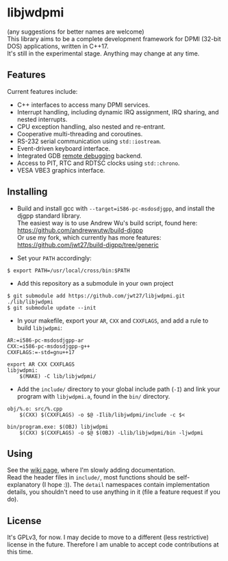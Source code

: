 # libjwdpmi
(any suggestions for better names are welcome)  
This library aims to be a complete development framework for DPMI (32-bit DOS) applications, written in C++17.  
It's still in the experimental stage. Anything may change at any time.

## Features
Current features include:
* C++ interfaces to access many DPMI services.
* Interrupt handling, including dynamic IRQ assignment, IRQ sharing, and nested interrupts.
* CPU exception handling, also nested and re-entrant.
* Cooperative multi-threading and coroutines.
* RS-232 serial communication using `std::iostream`.
* Event-driven keyboard interface.
* Integrated GDB [remote debugging](https://i.imgur.com/HsREynj.png) backend.
* Access to PIT, RTC and RDTSC clocks using `std::chrono`.
* VESA VBE3 graphics interface.

## Installing
* Build and install gcc with `--target=i586-pc-msdosdjgpp`, and install the djgpp standard library.  
The easiest way is to use Andrew Wu's build script, found here: https://github.com/andrewwutw/build-djgpp  
Or use my fork, which currently has more features: https://github.com/jwt27/build-djgpp/tree/generic

* Set your `PATH` accordingly:  
```
$ export PATH=/usr/local/cross/bin:$PATH
```
* Add this repository as a submodule in your own project  
```
$ git submodule add https://github.com/jwt27/libjwdpmi.git ./lib/libjwdpmi
$ git submodule update --init
```
* In your makefile, export your `AR`, `CXX` and `CXXFLAGS`, and add a rule to build `libjwdpmi`:  
```
AR:=i586-pc-msdosdjgpp-ar
CXX:=i586-pc-msdosdjgpp-g++
CXXFLAGS:=-std=gnu++17

export AR CXX CXXFLAGS
libjwdpmi:
    $(MAKE) -C lib/libjwdpmi/
```
* Add the `include/` directory to your global include path (`-I`) and link your program with `libjwdpmi.a`, found in the `bin/` directory.
```
obj/%.o: src/%.cpp
    $(CXX) $(CXXFLAGS) -o $@ -Ilib/libjwdpmi/include -c $<

bin/program.exe: $(OBJ) libjwdpmi
    $(CXX) $(CXXFLAGS) -o $@ $(OBJ) -Llib/libjwdpmi/bin -ljwdpmi
```

## Using
See the [wiki page](https://github.com/jwt27/libjwdpmi/wiki), where I'm slowly adding documentation.  
Read the header files in `include/`, most functions should be self-explanatory (I hope :)). The `detail` namespaces contain implementation details, you shouldn't need to use anything in it (file a feature request if you do).

## License
It's GPLv3, for now. I may decide to move to a different (less restrictive) license in the future. Therefore I am unable to accept code contributions at this time.
